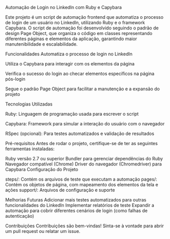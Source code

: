 
Automação de Login no LinkedIn com Ruby e Capybara

Este projeto é um script de automação frontend que automatiza o processo de login de um usuário no LinkedIn, utilizando Ruby e o framework Capybara. O script de automação foi desenvolvido seguindo o padrão de design Page Object, que organiza o código em classes representando diferentes páginas e elementos da aplicação, garantindo maior manutenibilidade e escalabilidade.


Funcionalidades
Automatiza o processo de login no LinkedIn

Utiliza o Capybara para interagir com os elementos da página

Verifica o sucesso do login ao checar elementos específicos na página pós-login

Segue o padrão Page Object para facilitar a manutenção e a expansão do projeto


Tecnologias Utilizadas

Ruby: Linguagem de programação usada para escrever o script

Capybara: Framework para simular a interação do usuário com o navegador

RSpec (opcional): Para testes automatizados e validação de resultados


Pré-requisitos
Antes de rodar o projeto, certifique-se de ter as seguintes ferramentas instaladas:


Ruby versão 2.7 ou superior
Bundler para gerenciar dependências do Ruby
Navegador compatível (Chrome)
Driver do navegador (Chromedriver) para Capybara
Configuração do Projeto


steps/: Contém os arquivos de teste que executam a automação
pages/: Contém os objetos de página, com mapeamento dos elementos da tela e ações
support/: Arquivos de configuração e suporte


Melhorias Futuras
Adicionar mais testes automatizados para outras funcionalidades do LinkedIn
Implementar relatórios de teste
Expandir a automação para cobrir diferentes cenários de login (como falhas de autenticação)


Contribuições
Contribuições são bem-vindas! Sinta-se à vontade para abrir um pull request ou relatar um issue.
